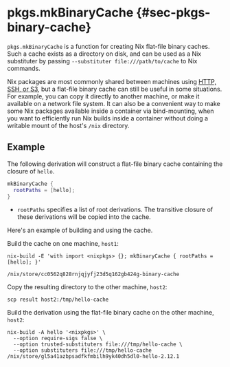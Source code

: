 # pkgs.mkBinaryCache {#sec-pkgs-binary-cache}

`pkgs.mkBinaryCache` is a function for creating Nix flat-file binary caches. Such a cache exists as a directory on disk, and can be used as a Nix substituter by passing `--substituter file:///path/to/cache` to Nix commands.

Nix packages are most commonly shared between machines using [HTTP, SSH, or S3](https://nixos.org/manual/nix/stable/package-management/sharing-packages.html), but a flat-file binary cache can still be useful in some situations. For example, you can copy it directly to another machine, or make it available on a network file system. It can also be a convenient way to make some Nix packages available inside a container via bind-mounting, when you want to efficiently run Nix builds inside a container without doing a writable mount of the host's `/nix` directory.

## Example

The following derivation will construct a flat-file binary cache containing the closure of `hello`.

```nix
mkBinaryCache {
  rootPaths = [hello];
}
```

- `rootPaths` specifies a list of root derivations. The transitive closure of these derivations will be copied into the cache.

Here's an example of building and using the cache.

Build the cache on one machine, `host1`:

```shellSession
nix-build -E 'with import <nixpkgs> {}; mkBinaryCache { rootPaths = [hello]; }'
```

    /nix/store/cc0562q828rnjqjyfj23d5q162gb424g-binary-cache

Copy the resulting directory to the other machine, `host2`:

```shellSession
scp result host2:/tmp/hello-cache
```

Build the derivation using the flat-file binary cache on the other machine, `host2`:
```shellSession
nix-build -A hello '<nixpkgs>' \
  --option require-sigs false \
  --option trusted-substituters file:///tmp/hello-cache \
  --option substituters file:///tmp/hello-cache
/nix/store/gl5a41azbpsadfkfmbilh9yk40dh5dl0-hello-2.12.1
```
```
